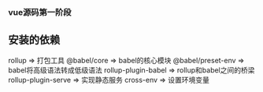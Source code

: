 ### vue源码第一阶段

## 安装的依赖
rollup => 打包工具 
@babel/core => babel的核心模块 
@babel/preset-env => babel将高级语法转成低级语法 
rollup-plugin-babel => rollup和babel之间的桥梁 
rollup-plugin-serve => 实现静态服务 
cross-env => 设置环境变量